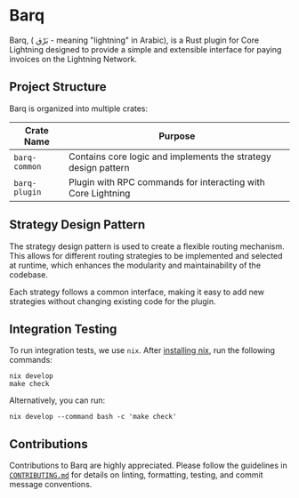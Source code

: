 # Barq

Barq, ( بَرْق - meaning "lightning" in Arabic), is a Rust plugin for Core Lightning designed to provide a simple and extensible interface for paying invoices on the Lightning Network.

## Project Structure

Barq is organized into multiple crates:

| Crate Name    | Purpose                                                        |
| ------------- | -------------------------------------------------------------- |
| `barq-common` | Contains core logic and implements the strategy design pattern |
| `barq-plugin` | Plugin with RPC commands for interacting with Core Lightning   |

## Strategy Design Pattern

The strategy design pattern is used to create a flexible routing mechanism. This allows for different routing strategies to be implemented and selected at runtime, which enhances the modularity and maintainability of the codebase.

Each strategy follows a common interface, making it easy to add new strategies without changing existing code for the plugin.

## Integration Testing

To run integration tests, we use `nix`. After [installing nix](https://nixos.org/download), run the following commands:

```shell
nix develop
make check
```

Alternatively, you can run:

```shell
nix develop --command bash -c 'make check'
```

## Contributions

Contributions to Barq are highly appreciated. Please follow the guidelines in [`CONTRIBUTING.md`](./CONTRIBUTING.md) for details on linting, formatting, testing, and commit message conventions.
